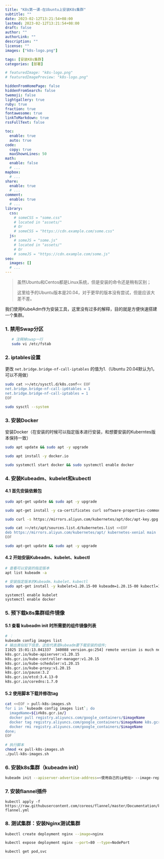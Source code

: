 ```yaml
---
title: "K8s第一课-在Ubuntu上安装K8s集群"
subtitle: ""
date: 2023-02-12T13:21:54+08:00
lastmod: 2023-02-12T13:21:54+08:00
draft: false
author: ""
authorLink: ""
description: ""
license: ""
images: ["k8s-logo.png"]

tags: [安装K8s集群]
categories: [部署]

# featuredImage: "k8s-logo.png"
# featuredImagePreview: "k8s-logo.png"

hiddenFromHomePage: false
hiddenFromSearch: false
twemoji: false
lightgallery: true
ruby: true
fraction: true
fontawesome: true
linkToMarkdown: true
rssFullText: false

toc:
  enable: true
  auto: true
code:
  copy: true
  maxShownLines: 50
math:
  enable: false
  # ...
mapbox:
  # ...
share:
  enable: true
  # ...
comment:
  enable: true
  # ...
library:
  css:
    # someCSS = "some.css"
    # located in "assets/"
    # Or
    # someCSS = "https://cdn.example.com/some.css"
  js:
    # someJS = "some.js"
    # located in "assets/"
    # Or
    # someJS = "https://cdn.example.com/some.js"
seo:
  images: []
  # ...
---
```

> 虽然Ubuntu和Centos都是Linux系统，但是安装的命令还是稍有区别；
>
> 这里给予的Ubuntu版本是20.04，对于更早的版本没有尝试，但是应该大差不差。

我们使用KubeAdm作为安装工具，这里没有过多的解释，目的就是方便快速搭建一个集群。

### 1. 禁用Swap分区

```bash
   # 注释掉swap一行
   sudo vi /etc/fstab
```

### 2. iptables设置

更改 `net.bridge.bridge-nf-call-iptables` 的值为1.（Ubuntu 20.04默认为1，可以不用做）

   ```bash
   sudo cat >>/etc/sysctl.d/k8s.conf<< EOF
   net.bridge.bridge-nf-call-ip6tables = 1
   net.bridge.bridge-nf-call-iptables = 1
   EOF
   
   sudo sysctl --system
   ```

### 3. 安装Docker

安装Docker（在安装的时候可以指定版本进行安装，和想要安装的Kuberntes版本保持一致）

```bash
sudo apt update && sudo apt -y upgrade

sudo apt install -y docker.io

sudo systemctl start docker && sudo systemctl enable docker
```

### 4. 安装Kubeadm、kubelet和kubectl

#### 4.1 首先安装依赖包

```bash
sudo apt-get update && sudo apt -y upgrade

sudo apt-get install -y ca-certificates curl software-properties-common apt-transport-https

sudo curl -s https://mirrors.aliyun.com/kubernetes/apt/doc/apt-key.gpg | sudo apt-key add -

sudo cat >>/etc/apt/sources.list.d/kubernetes.list <<EOF 
deb https://mirrors.aliyun.com/kubernetes/apt/ kubernetes-xenial main
EOF

sudo apt-get update && sudo apt -y upgrade
```

#### 4.2 开始安装Kubeadm、kubelet、kubectl

  ```bash
  # 查看可以安装的指定版本
  apt list kubeadm -a
  
  # 安装指定版本的Kubeadm、kubelet、kubectl
  sudo apt-get install -y kubelet=1.20.15-00 kubeadm=1.20.15-00 kubectl=1.20.15-00
  
  systemctl enable kubelet
  systemctl enable docker
  ```

### 5. 预下载k8s集群组件镜像

#### 5.1 查看 kubeadm init 时所需要的组件镜像列表

  ```bash
  # ：
  kubeadm config images list
  # 输出类似如下信息，这些代表是kubeadm要下载安装的组件;
  I1025 15:01:13.041337  340088 version.go:254] remote version is much newer: v1.25.3; falling back to: stable-1.20
  k8s.gcr.io/kube-apiserver:v1.20.15
  k8s.gcr.io/kube-controller-manager:v1.20.15
  k8s.gcr.io/kube-scheduler:v1.20.15
  k8s.gcr.io/kube-proxy:v1.20.15
  k8s.gcr.io/pause:3.2
  k8s.gcr.io/etcd:3.4.13-0
  k8s.gcr.io/coredns:1.7.0
  ```

#### 5.2 使用脚本下载并修改tag

  ```bash
  cat <<EOF > pull-k8s-images.sh
  for i in `kubeadm config images list`; do
    imageName=${i#k8s.gcr.io/}
    docker pull registry.aliyuncs.com/google_containers/$imageName
    docker tag registry.aliyuncs.com/google_containers/$imageName k8s.gcr.io/$imageName
    docker rmi registry.aliyuncs.com/google_containers/$imageName
  done;
  EOF
   
  # 执行脚本
  chmod +x pull-k8s-images.sh
  ./pull-k8s-images.sh
  ```

### 6. 安装k8s集群（kubeadm init）

  ```bash
  kubeadm init --apiserver-advertise-address=<使用自己的ip地址> --image-repository registry.aliyuncs.com/google_containers --kubernetes-version v1.21.1(修改为自己的版本) --service-cidr=10.96.0.0/12 --pod-network-cidr=10.244.0.0/16
  ```

### 7. 安装flannel插件

  ```shell
  kubectl apply -f https://raw.githubusercontent.com/coreos/flannel/master/Documentation/kube-flannel.yml
  ```

### 8. 测试集群：安装Nginx测试集群

  ```bash
  kubectl create deployment nginx --image=nginx
  
  kubectl expose deployment nginx --port=80 --type=NodePort
  
  kubectl get pod,svc
  ```
